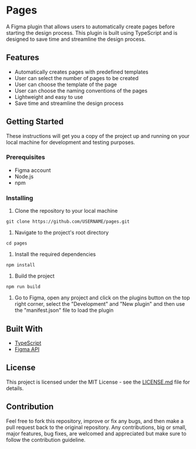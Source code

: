 
# Pages

A Figma plugin that allows users to automatically create pages before starting the design process. This plugin is built using TypeScript and is designed to save time and streamline the design process.

## Features

- Automatically creates pages with predefined templates
- User can select the number of pages to be created
- User can choose the template of the page
- User can choose the naming conventions of the pages
- Lightweight and easy to use
- Save time and streamline the design process

## Getting Started

These instructions will get you a copy of the project up and running on your local machine for development and testing purposes.

### Prerequisites

- Figma account
- Node.js
- npm

### Installing

1. Clone the repository to your local machine

```
git clone https://github.com/USERNAME/pages.git
```

1. Navigate to the project's root directory

```
cd pages
```

1. Install the required dependencies

```
npm install
```

1. Build the project

```
npm run build
```

1. Go to Figma, open any project and click on the plugins button on the top right corner, select the "Development" and "New plugin" and then use the "manifest.json" file to load the plugin

## Built With

- [TypeScript](https://www.typescriptlang.org/)
- [Figma API](https://www.figma.com/plugin-docs/)

## License

This project is licensed under the MIT License - see the [LICENSE.md](https://chat.openai.com/LICENSE.md) file for details.

## Contribution

Feel free to fork this repository, improve or fix any bugs, and then make a pull request back to the original repository. Any contributions, big or small, major features, bug fixes, are welcomed and appreciated but make sure to follow the contribution guideline.
